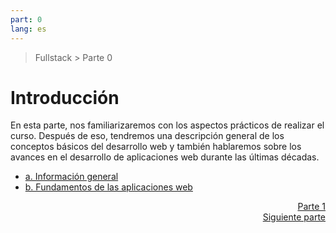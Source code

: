 ```yaml
---
part: 0
lang: es
---
```


> Fullstack > Parte 0

# Introducción

En esta parte, nos familiarizaremos con los aspectos prácticos de realizar el curso. Después de eso, tendremos una descripción general de los conceptos básicos del desarrollo web y también hablaremos sobre los avances en el desarrollo de aplicaciones web durante las últimas décadas.

- [a. Información general](./part0a.md)
- [b. Fundamentos de las aplicaciones web](./part0b.md)

<div align="right">
  <a href="../../1/es/part1.md">Parte 1 <br>Siguiente parte</a>
</div>